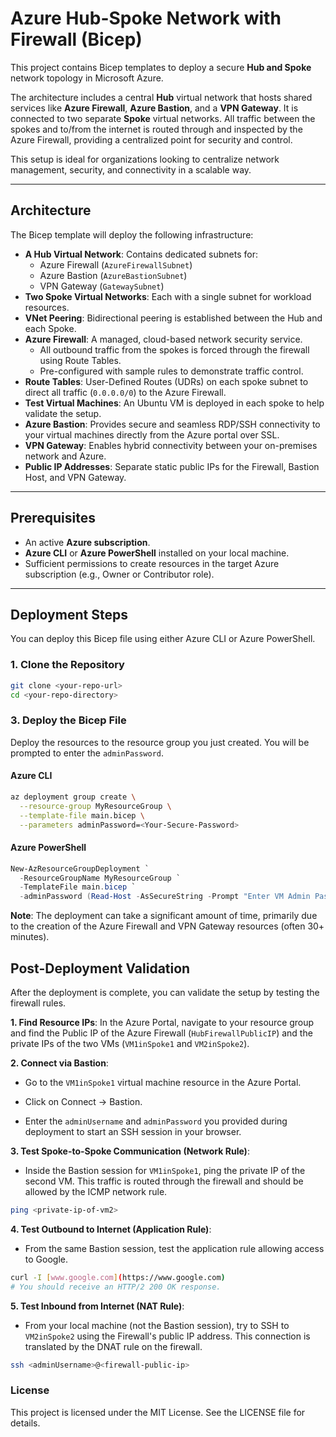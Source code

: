 # Azure Hub-Spoke Network with Firewall (Bicep)

This project contains Bicep templates to deploy a secure **Hub and Spoke** network topology in Microsoft Azure.

The architecture includes a central **Hub** virtual network that hosts shared services like **Azure Firewall**, **Azure Bastion**, and a **VPN Gateway**. It is connected to two separate **Spoke** virtual networks. All traffic between the spokes and to/from the internet is routed through and inspected by the Azure Firewall, providing a centralized point for security and control.

This setup is ideal for organizations looking to centralize network management, security, and connectivity in a scalable way.

***

## Architecture

The Bicep template will deploy the following infrastructure:

* **A Hub Virtual Network**: Contains dedicated subnets for:
    * Azure Firewall (`AzureFirewallSubnet`)
    * Azure Bastion (`AzureBastionSubnet`)
    * VPN Gateway (`GatewaySubnet`)
* **Two Spoke Virtual Networks**: Each with a single subnet for workload resources.
* **VNet Peering**: Bidirectional peering is established between the Hub and each Spoke.
* **Azure Firewall**: A managed, cloud-based network security service.
    * All outbound traffic from the spokes is forced through the firewall using Route Tables.
    * Pre-configured with sample rules to demonstrate traffic control.
* **Route Tables**: User-Defined Routes (UDRs) on each spoke subnet to direct all traffic (`0.0.0.0/0`) to the Azure Firewall.
* **Test Virtual Machines**: An Ubuntu VM is deployed in each spoke to help validate the setup.
* **Azure Bastion**: Provides secure and seamless RDP/SSH connectivity to your virtual machines directly from the Azure portal over SSL.
* **VPN Gateway**: Enables hybrid connectivity between your on-premises network and Azure.
* **Public IP Addresses**: Separate static public IPs for the Firewall, Bastion Host, and VPN Gateway.

***

## Prerequisites

* An active **Azure subscription**.
* **Azure CLI** or **Azure PowerShell** installed on your local machine.
* Sufficient permissions to create resources in the target Azure subscription (e.g., Owner or Contributor role).

***


## Deployment Steps

You can deploy this Bicep file using either Azure CLI or Azure PowerShell.

### 1. Clone the Repository

```sh
git clone <your-repo-url>
cd <your-repo-directory>
```

### 3. Deploy the Bicep File
Deploy the resources to the resource group you just created. You will be prompted to enter the `adminPassword`.

#### Azure CLI


```Bash
az deployment group create \
  --resource-group MyResourceGroup \
  --template-file main.bicep \
  --parameters adminPassword=<Your-Secure-Password>
```

#### Azure PowerShell

```PowerShell
New-AzResourceGroupDeployment `
  -ResourceGroupName MyResourceGroup `
  -TemplateFile main.bicep `
  -adminPassword (Read-Host -AsSecureString -Prompt "Enter VM Admin Password")
```
**Note**: The deployment can take a significant amount of time, primarily due to the creation of the Azure Firewall and VPN Gateway resources (often 30+ minutes).

## Post-Deployment Validation
After the deployment is complete, you can validate the setup by testing the firewall rules.

**1. Find Resource IPs**: In the Azure Portal, navigate to your resource group and find the Public IP of the Azure Firewall (`HubFirewallPublicIP`) and the private IPs of the two VMs (`VM1inSpoke1` and `VM2inSpoke2`).

**2. Connect via Bastion**:

* Go to the `VM1inSpoke1` virtual machine resource in the Azure Portal.

* Click on Connect -> Bastion.

* Enter the `adminUsername` and `adminPassword` you provided during deployment to start an SSH session in your browser.

**3. Test Spoke-to-Spoke Communication (Network Rule)**:

* Inside the Bastion session for `VM1inSpoke1`, ping the private IP of the second VM. This traffic is routed through the firewall and should be allowed by the ICMP network rule.


```Bash
ping <private-ip-of-vm2>
```

**4. Test Outbound to Internet (Application Rule)**:

* From the same Bastion session, test the application rule allowing access to Google.


```Bash
curl -I [www.google.com](https://www.google.com)
# You should receive an HTTP/2 200 OK response.
```
**5. Test Inbound from Internet (NAT Rule)**:

* From your local machine (not the Bastion session), try to SSH to `VM2inSpoke2` using the Firewall's public IP address. This connection is translated by the DNAT rule on the firewall.


```Bash
ssh <adminUsername>@<firewall-public-ip>
```
### License
This project is licensed under the MIT License. See the LICENSE file for details.